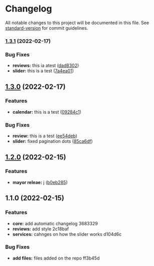 # Changelog

All notable changes to this project will be documented in this file. See [standard-version](https://github.com/conventional-changelog/standard-version) for commit guidelines.

### [1.3.1](https://github.com/Raandino/conventional-commits/compare/v1.3.0...v1.3.1) (2022-02-17)


### Bug Fixes

* **reviews:** this ia atest ([dad8302](https://github.com/Raandino/conventional-commits/commit/dad8302f9ac05ccfb13667fb23002a74334d4072))
* **slider:** this is a test ([7a4ea01](https://github.com/Raandino/conventional-commits/commit/7a4ea01bd070b624d4bd1cab4bcb9dbc957b9c20))

## [1.3.0](https://github.com/Raandino/conventional-commits/compare/v1.2.0...v1.3.0) (2022-02-17)


### Features

* **calendar:** this is a test ([09284c1](https://github.com/Raandino/conventional-commits/commit/09284c1901f121a3ebb6ee26a779cb483f8096ad))


### Bug Fixes

* **review:** this is a test ([ee54deb](https://github.com/Raandino/conventional-commits/commit/ee54deba1ee205e3ba0766155f2f9fbf1a8c9b3d))
* **slider:** fixed pagination dots ([85ca6df](https://github.com/Raandino/conventional-commits/commit/85ca6dfd10bf53a89a13d3f553081d7429fae5cd))

## [1.2.0](https://github.com/Raandino/conventional-commits/compare/v1.1.0...v1.2.0) (2022-02-15)


### Features

* **mayor releae:** j ([b0eb285](https://github.com/Raandino/conventional-commits/commit/b0eb2850afc63fb034b4906dc257c0058867d8a8))

## 1.1.0 (2022-02-15)


### Features

* **core:** add automatic changelog 3683329
* **reviews:** add style 2c18baf
* **services:** cahnges on how the slider works d104d6c


### Bug Fixes

* **add files:** files added on the repo ff3b45d
